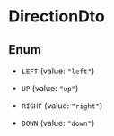 

# DirectionDto

## Enum


* `LEFT` (value: `"left"`)

* `UP` (value: `"up"`)

* `RIGHT` (value: `"right"`)

* `DOWN` (value: `"down"`)



